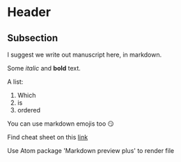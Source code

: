 # Header

## Subsection

I suggest we write out manuscript here, in markdown.

Some *italic* and **bold** text.

A list:
1. Which
2. is
3. ordered

You can use markdown emojis too :smirk:

Find cheat sheet on this [link](https://gist.github.com/rxaviers/7360908)

Use Atom package 'Markdown preview plus' to render file
